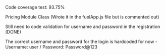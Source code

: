 Code coverage test: 93.75%

Pricing Module Class (Wrote it in the fuelApp.js file but is commented out)

Still need to code validation for username and password in the registration (DONE)

The correct username and password for the login is hardcoded for now - Username: user / Password: Password@123

